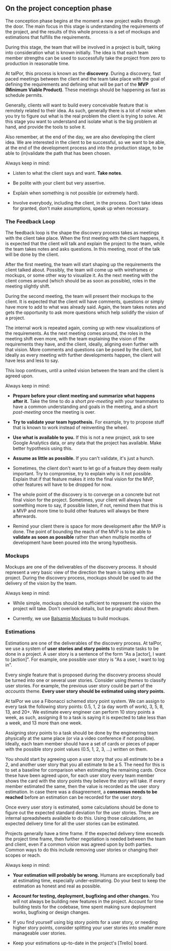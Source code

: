 On the project conception phase
-------------------------------

The conception phase begins at the moment a new project walks through
the door. The main focus in this stage is understanding the
requirements of the project, and the results of this whole process is
a set of mockups and estimations that fulfills the requirements.

During this stage, the team that will be involved in a project is
built, taking into consideration what is known initially. The idea is
that each team member strengths can be used to successfully take the
project from zero to production in reasonable time.

At talPor, this process is known as the **discovery**. During a
discovery, fast paced meetings between the client and the team take
place with the goal of defining the requirements and defining what
will be part of the **MVP (Minimum Viable Product)**. These meetings
should be happening as fast as schedule permits.

Generally, clients will want to build every conceivable feature that
is remotely related to their idea. As such, generally there is a lot
of noise when you try to figure out what is the real problem the
client is trying to solve. At this stage you want to understand and
isolate what is the big problem at hand, and provide the tools to
solve it.

Also remember, at the end of the day, we are also developing the
client idea. We are interested in the client to be successful, so we
want to be able, at the end of the development process and into the
production stage, to be able to (in)validate the path that has been
chosen.

Always keep in mind:

- Listen to what the client says and want. **Take notes**.

- Be polite with your client but very assertive.

- Explain when something is not possible (or extremely hard).

- Involve everybody, including the client, in the process. Don't take
  ideas for granted, don't make assumptions, speak up when necessary.

### The Feedback Loop

The feedback loop is the shape the discovery process takes as meetings
with the client take place. When the first meeting with the client
happens, it is expected that the client will talk and explain the
project to the team, while the team takes notes and asks questions. In
this meeting, most of the talk will be done by the client.

After the first meeting, the team will start shaping up the
requirements the client talked about. Possibly, the team will come up
with wireframes or mockups, or some other way to visualize it. As the
next meeting with the client comes around (which should be as soon as
possible), roles in the meeting slightly shift.

During the second meeting, the team will present their mockups to the
client. It is expected that the client will have comments, questions
or simply have more to add to what was already said. Again, the team
takes notes and gets the opportunity to ask more questions which help
solidify the vision of a project.

The internal work is repeated again, coming up with new visualizations
of the requirements. As the next meeting comes around, the roles in
the meeting shift even more, with the team explaining the vision of
the requirements they have, and the client, ideally, aligning even
further with that vision. More comments and questions can be posed by
the client, but ideally as every meeting with further developments
happen, the client will have less and less to say.

This loop continues, until a united vision between the team and the
client is agreed upon.

Always keep in mind:

- **Prepare before your client meeting and summarize what happens after
  it.** Take the time to do a short *pre-meeting* with your teammates to
  have a common understanding and goals in the meeting, and a short
  *post-meeting* once the meeting is over.

- **Try to validate your team hypothesis.** For example, try to propose
  stuff that is known to work instead of reinventing the wheel.

- **Use what is available to you.** If this is not a new project, ask to
  see Google Analytics data, or any data that the project has
  available. Make better hypothesis using this.

- **Assume as little as possible.** If you can't validate, it's just a
  hunch.

- Sometimes, the client don't want to let go of a feature they deem
  really important. Try to compromise, try to explain why is it not
  possible. Explain that if that feature makes it into the final
  vision for the MVP, other features will have to be dropped for now.

- The whole point of the discovery is to converge on a concrete but
  not final vision for the project. Sometimes, your client will always
  have something more to say, if possible listen, if not, remind them
  that this is a MVP and more time to build other features will always
  be there afterwards.

- Remind your client there is space for more development after the MVP
  is done. The point of bounding the reach of the MVP is to be able to
  **validate as soon as possible** rather than when multiple months of
  development have been poured into the wrong hypothesis.

### Mockups

Mockups are one of the deliverables of the discovery process. It
should represent a very basic view of the direction the team is taking
with the project. During the discovery process, mockups should be used
to aid the delivery of the vision by the team.

Always keep in mind:

- While simple, mockups should be sufficient to represent the vision
  the project will take. Don't overlook details, but be pragmatic
  about them.

- Currently, we use [Balsamiq Mockups](https://balsamiq.com/) to build
  mockups.

### Estimations

Estimations are one of the deliverables of the discovery process. At
talPor, we use a system of **user stories and story points** to
estimate tasks to be done in a project. A user story is a sentence of
the form "As a [actor], I want to [action]". For example, one possible
user story is "As a user, I want to log in".

Every single feature that is proposed during the discovery process
should be turned into one or several user stories. Consider using
*themes* to classify user stories. For example, the previous user
story could be part of the *accounts* theme. **Every user story should
be estimated using story points.**

At talPor we use a Fibonacci schemed story point system. We can assign
to every task the following story points: 0.5, 1, 2 (a day worth of
work), 3, 5, 8, 13, and 20+. We estimate every engineer can perform 10
story points a week, as such, assigning 8 to a task is saying it is
expected to take less than a week, and 13 more than one week.

Assigning story points to a task should be done by the engineering
team physically at the same place (or via a video conference if not
possible). Ideally, each team member should have a set of cards or pieces
of paper with the possible story point values (0.5, 1, 2, 3, ...) written on them.

You should start by agreeing upon a user story that you all
estimate to be a 2, and another user story that you all estimate to be a 5.
The need for this is to set a baseline for comparison when estimating the
remaining cards. Once these have been agreed upon, for each user story
every team member shows the card with the story points they believe the
story will take. If every member estimated the same, then the value is
recorded as the user story estimation. In case there was a disagreement,
a **consensus needs to be reached** before an estimation can be recorded
for the user story.

Once every user story is estimated, some calculations should be done
to figure out the expected standard deviation for the user
stories. There are internal spreadsheets available to do this. Using
those calculations, an expected delivery time for all the user stories
can be estimated.

Projects generally have a time frame. If the expected delivery time
exceeds the project time frame, then further negotiation is needed
between the team and client, even if a common vision was agreed upon
by both parties. Common ways to do this include removing user stories
or changing their scopes or reach.

Always keep in mind:

- **Your estimation will probably be wrong.** Humans are exceptionally
  bad at estimating time, especially under-estimating. Do your best to
  keep the estimation as honest and real as possible.

- **Account for testing, deployment, bugfixing and other changes.**
  You will not always be building new features in the project. Account
  for time building tests for the codebase, time spent making sure
  deployment works, bugfixing or design changes.

- If you find yourself using big story points for a user story, or
  needing higher story points, consider splitting your user stories
  into smaller more manageable user stories.

- Keep your estimations up-to-date in the project's [Trello] board.
